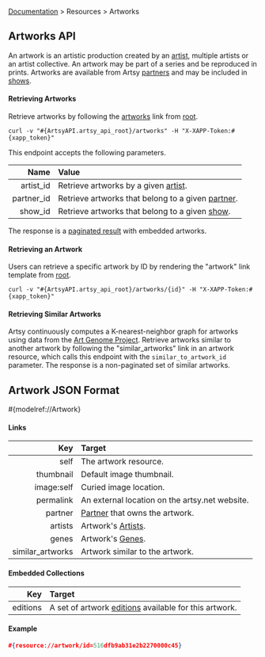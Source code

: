 [Documentation](/docs) &gt; Resources &gt; Artworks

## Artworks API

An artwork is an artistic production created by an [artist](/docs/artists), multiple artists or an artist collective. An artwork may be part of a series and be reproduced in prints. Artworks are available from Artsy [partners](/docs/partners) and may be included in [shows](/docs/shows).

#### Retrieving Artworks

Retrieve artworks by following the [artworks](#{ArtsyAPI.artsy_api_root}/artworks) link from [root](#{ArtsyAPI.artsy_api_root}).

```
curl -v "#{ArtsyAPI.artsy_api_root}/artworks" -H "X-XAPP-Token:#{xapp_token}"
```

This endpoint accepts the following parameters.

Name       | Value                                                               |
----------:|:--------------------------------------------------------------------|
artist_id  | Retrieve artworks by a given [artist](/docs/artists).               |
partner_id | Retrieve artworks that belong to a given [partner](/docs/partners). |
show_id    | Retrieve artworks that belong to a given [show](/docs/shows).       |

The response is a [paginated result](/docs/pagination) with embedded artworks.

#### Retrieving an Artwork

Users can retrieve a specific artwork by ID by rendering the "artwork" link template from [root](#{ArtsyAPI.artsy_api_root}).

```
curl -v "#{ArtsyAPI.artsy_api_root}/artworks/{id}" -H "X-XAPP-Token:#{xapp_token}"
```

#### Retrieving Similar Artworks

Artsy continuously computes a K-nearest-neighbor graph for artworks using data from the [Art Genome Project](https://artsy.net/about/the-art-genome-project). Retrieve artworks similar to another artwork by following the "similar_artworks" link in an artwork resource, which calls this endpoint with the `similar_to_artwork_id` parameter. The response is a non-paginated set of similar artworks.

## Artwork JSON Format

#{modelref://Artwork}

#### Links

Key               | Target                                           |
-----------------:|:-------------------------------------------------|
self              | The artwork resource.                            |
thumbnail         | Default image thumbnail.                         |
image:self        | Curied image location.                           |
permalink         | An external location on the artsy.net website.   |
partner           | [Partner](/docs/partners) that owns the artwork. |
artists           | Artwork's [Artists](/docs/artists).              |
genes             | Artwork's [Genes](/docs/genes).                  |
similar_artworks  | Artwork similar to the artwork.                  |

#### Embedded Collections

Key           | Target                                                                          |
-------------:|:--------------------------------------------------------------------------------|
editions      | A set of artwork [editions](/docs/editions) available for this artwork.         |

#### Example

``` json
#{resource://artwork/id=516dfb9ab31e2b2270000c45}
```
